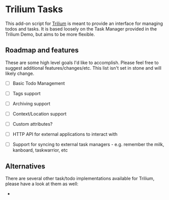 # Trilium Tasks

This add-on script for [Trilium](https://github.com/zadam/trilium) is meant to provide an interface for managing todos and tasks.  It is based loosely on the Task Manager provided in the Trilium Demo, but aims to be more flexible.


## Roadmap and features

These are some high level goals I'd like to accomplish.  Please feel free to suggest additional features/changes/etc.  This list isn't set in stone and will likely change.

- [ ] Basic Todo Management
- [ ] Tags support
- [ ] Archiving support
- [ ] Context/Location support
- [ ] Custom attributes?
- [ ] HTTP API for external applications to interact with
- [ ] Support for syncing to external task managers - e.g. remember the milk, kanboard, taskwarrior, etc


## Alternatives

There are several other task/todo implementations available for Trilium, please have a look at them as well:

- 
